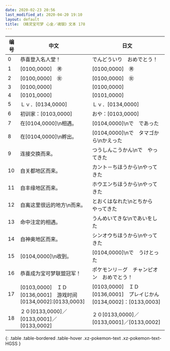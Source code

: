 ```yaml
---
date: 2020-02-23 20:56
last_modified_at: 2020-04-20 19:10
layout: default
title: 《精灵宝可梦 心金／魂银》文本 178
---
```

| 编号 | 中文 | 日文 |
| ---- | ---- | ---- |
| 0 | 恭喜登入名人堂！ | でんどういり　おめでとう！ |
| 1 | [0100,0000]　㊚ | [0100,0000]　㊚ |
| 2 | [0100,0000]　㊛ | [0100,0000]　㊛ |
| 3 | [0100,0000] | [0100,0000] |
| 4 | [0101,0000] | [0101,0000] |
| 5 | Ｌｖ．[0134,0000] | Ｌｖ．[0134,0000] |
| 6 | 初训家：[0103,0000] | おや：[0103,0000] |
| 7 | 在[0104,0000]\n相遇。 | [0104,0000]\nで　であった |
| 8 | 在[0104,0000]\n孵出。 | [0104,0000]\nで　タマゴから\nかえった |
| 9 | 连接交换而来。 | つうしんこうかん\nで　やってきた |
| 10 | 自关都地区而来。 | カント－ちほうから\nやってきた |
| 11 | 自丰缘地区而来。 | ホウエンちほうから\nやってきた |
| 12 | 自离这里很远的地方\n而来。 | とおくはなれた\nとちから　やってきた |
| 13 | 命中注定的相遇。 | うんめいてきな\nであいをした |
| 14 | 自神奥地区而来。 | シンオウちほうから\nやってきた |
| 15 | [0104,0000]\n收到。 | [0104,0000]\nで　うけとった |
| 16 | 恭喜成为宝可梦联盟冠军！ | ポケモンリ－グ　チャンピオン　おめでとう！ |
| 17 | [0103,0000]　ＩＤ[0136,0001]　游戏时间[0134,0002]:[0133,0003] | [0103,0000]　ＩＤ[0136,0001]　プレイじかん[0134,0002]：[0133,0003] |
| 18 | ２０[0133,0000]／[0133,0001]／[0133,0002] | ２０[0133,0000]／[0133,0001]／[0133,0002] |
{: .table .table-bordered .table-hover .xz-pokemon-text .xz-pokemon-text-HGSS }